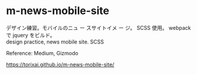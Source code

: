# m-news-mobile-site

デザイン練習。モバイルのニュ ー スサイトイメ ー ジ。
SCSS 使用。
webpack で jquery をビルド。
<br>
design practice, news mobile site. SCSS

Reference: Medium, Gizmodo

https://torixai.github.io/m-news-mobile-site/
